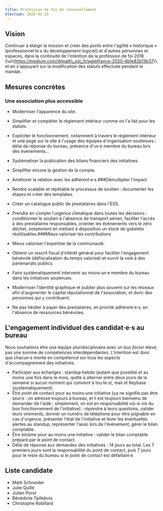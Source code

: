```yaml
---
title: Profession de foi de renouvellement
election: 2020-02-15
---
```


## Vision

Continuer à élargir la mission et créer des ponts entre l'agilité « historique » (professionnel‧le‧s du développement logiciel) et d'autres personnes et espaces, dans la continuité de l'intention de la profession de foi 2018 (\url{https://medium.com/@matti\_sg\_fr/agilefrance-2020-4bfe82b13b37)}, et en s'appuyant sur la modification des statuts effectuée pendant le mandat.

## Mesures concrètes

### Une association plus accessible

* Moderniser l'apparence du site.
* Simplifier et compléter le règlement intérieur comme on l'a fait pour les statuts.
* Expliciter le fonctionnement, notamment à travers le règlement intérieur et une page sur le site à l'usage des équipes d'organisation soutenues : délai de réponse du bureau, présence d'un·e membre du bureau lors des événements…
* Systématiser la publication des bilans financiers des initiatives.
* Simplifier encore la gestion de la compta.
* Améliorer la relation avec les adhérent‧e‧s.###Démultiplier l'impact

* Rendre scalable et répétable le processus de soutien : documenter les étapes et créer des templates.
* Créer un catalogue public de prestataires dans l'ESS.
* Prendre en compte l'urgence climatique dans toutes les décisions : conditionner le soutien à l'absence de transport aérien, faciliter l'accès à des prestataires responsables, orienter les événements vers le zéro déchet, notamment en mettant à disposition un stock de gobelets réutilisables.###Mieux valoriser les contributions

* Mieux valoriser l'expertise de la communauté.
* Obtenir un rescrit fiscal d'intérêt général pour faciliter l'engagement bénévole (défiscalisation du temps valorisé) et ouvrir la voie à des partenariats publics.
* Faire systématiquement intervenir au moins un‧e membre du bureau dans les initiatives soutenues.
* Moderniser l'identité graphique et publier plus souvent sur les réseaux afin d'augmenter le capital réputationnel de l'association, et donc des personnes qui y contribuent.
* Ne pas hésiter à payer des prestataires, en priorité adhérent‧e‧s, en l'absence de ressources bénévoles.

## L'engagement individuel des candidat‧e‧s au bureau

Nous souhaitons être une équipe pluridisciplinaire avec un *bus factor* élevé, pas une somme de compétences interdépendantes. L'intention est donc que chacun‧e monte en compétence sur tous les aspects d'accompagnement des initiatives.

* Participer aux échanges : standup hebdo (autant que possible et au moins une fois dans le mois, quitte à alterner entre deux jours de la semaine si aucun moment qui convient à tou‧te‧s), mail et Keybase (systématiquement).
* Être point de contact pour au moins une initiative (ça ne signifie pas être seul‧e : on adresse toujours à bureau, et il est toujours bienvenu de demander de l'aide ; simplement, on est en responsabilité vis-à-vis du bon fonctionnement de l'initiative) : répondre à leurs questions, valider leurs virements, donner un numéro de téléphone pour être joignable en cas d'urgence, présenter l'état de l'initiative et lever les éventuelles alertes au standup, représenter l'asso lors de l'événement, gérer le bilan comptable.
* Être binôme pour au moins une initiative : valider le bilan comptable préparé par le point de contact.
* Délai de réponse aux demandes des initiatives : 14 jours au total. Les 7 premiers jours sont la responsabilité du point de contact, puis 7 jours pour le reste du bureau si le point de contact est défaillant·e.

## Liste candidate

- Matti Schneider
- Julie Quillé
- Julien Porot
- Bénédicte Taillebois
- Christophe Robillard
